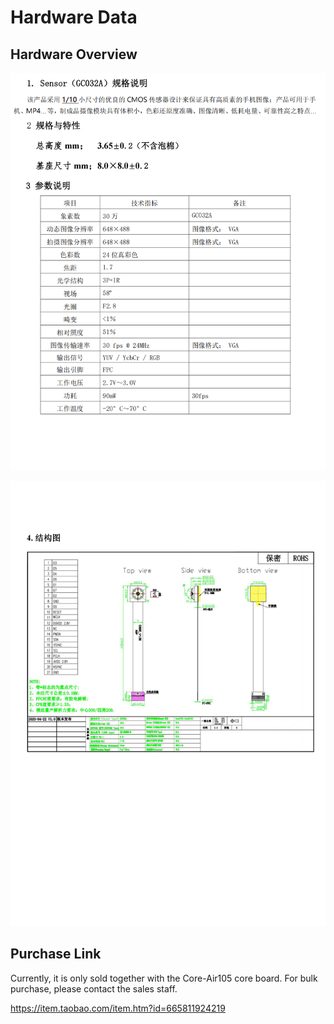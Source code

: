 # Hardware Data

## Hardware Overview

![Basic information](air_gc032a.png)

![Pin Definition](gc032a_pinout.png)

## Purchase Link

Currently, it is only sold together with the Core-Air105 core board. For bulk purchase, please contact the sales staff.

https://item.taobao.com/item.htm?id=665811924219
